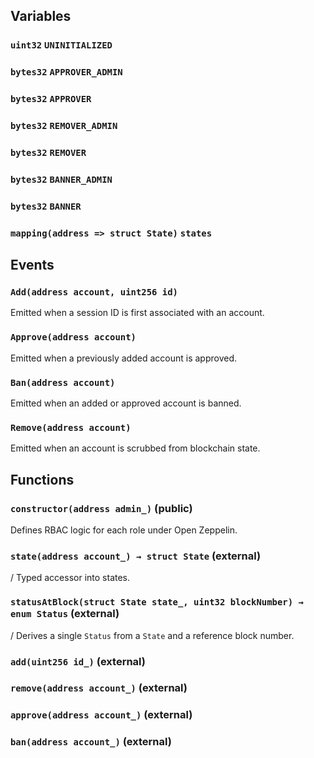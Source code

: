 


## Variables
### `uint32` `UNINITIALIZED`

### `bytes32` `APPROVER_ADMIN`

### `bytes32` `APPROVER`

### `bytes32` `REMOVER_ADMIN`

### `bytes32` `REMOVER`

### `bytes32` `BANNER_ADMIN`

### `bytes32` `BANNER`

### `mapping(address => struct State)` `states`


## Events
### `Add(address account, uint256 id)`

Emitted when a session ID is first associated with an account.



### `Approve(address account)`

Emitted when a previously added account is approved.



### `Ban(address account)`

Emitted when an added or approved account is banned.



### `Remove(address account)`

Emitted when an account is scrubbed from blockchain state.





## Functions
### `constructor(address admin_)` (public)

Defines RBAC logic for each role under Open Zeppelin.



### `state(address account_) → struct State` (external)

/ Typed accessor into states.



### `statusAtBlock(struct State state_, uint32 blockNumber) → enum Status` (external)

/ Derives a single `Status` from a `State` and a reference block number.



### `add(uint256 id_)` (external)





### `remove(address account_)` (external)





### `approve(address account_)` (external)





### `ban(address account_)` (external)





